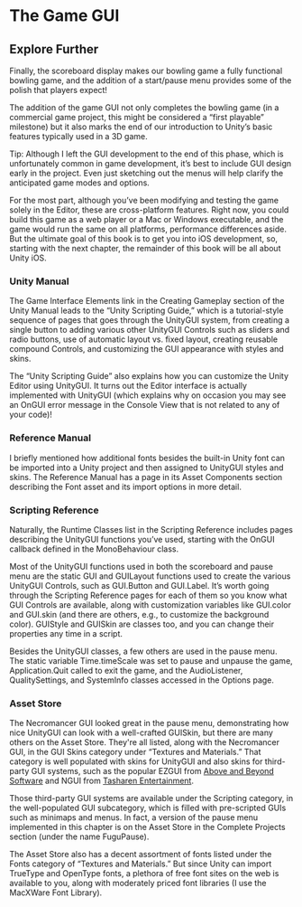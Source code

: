 # The Game GUI

## Explore Further

Finally, the scoreboard display makes our bowling game a fully functional bowling game, and the addition of a start/pause menu provides some of the polish that players expect!

The addition of the game GUI not only completes the bowling game (in a commercial game project, this might be considered a “first playable” milestone) but it also marks the end of our introduction to Unity’s basic features typically used in a 3D game.

Tip: Although I left the GUI development to the end of this phase, which is unfortunately common in game development, it’s best to include GUI design early in the project. Even just sketching out the menus will help clarify the anticipated game modes and options.

For the most part, although you’ve been modifying and testing the game solely in the Editor, these are cross-platform features. Right now, you could build this game as a web player or a Mac or Windows executable, and the game would run the same on all platforms, performance differences aside. But the ultimate goal of this book is to get you into iOS development, so, starting with the next chapter, the remainder of this book will be all about Unity iOS.

### Unity Manual

The Game Interface Elements link in the Creating Gameplay section of the Unity Manual leads to the “Unity Scripting Guide,” which is a tutorial-style sequence of pages that goes through the UnityGUI system, from creating a single button to adding various other UnityGUI Controls such as sliders and radio buttons, use of automatic layout vs. fixed layout, creating reusable compound Controls, and customizing the GUI appearance with styles and skins.

The “Unity Scripting Guide” also explains how you can customize the Unity Editor using UnityGUI. It turns out the Editor interface is actually implemented with UnityGUI (which explains why on occasion you may see an OnGUI error message in the Console View that is not related to any of your code)!

### Reference Manual

I briefly mentioned how additional fonts besides the built-in Unity font can be imported into a Unity project and then assigned to UnityGUI styles and skins. The Reference Manual has a page in its Asset Components section describing the Font asset and its import options in more detail.

### Scripting Reference

Naturally, the Runtime Classes list in the Scripting Reference includes pages describing the UnityGUI functions you’ve used, starting with the OnGUI callback defined in the MonoBehaviour class.

Most of the UnityGUI functions used in both the scoreboard and pause menu are the static GUI and GUILayout functions used to create the various UnityGUI Controls, such as GUI.Button and GUI.Label. It’s worth going through the Scripting Reference pages for each of them so you know what GUI Controls are available, along with customization variables like GUI.color and GUI.skin (and there are others, e.g., to customize the background color). GUIStyle and GUISkin are classes too, and you can change their properties any time in a script.

Besides the UnityGUI classes, a few others are used in the pause menu. The static variable Time.timeScale was set to pause and unpause the game, Application.Quit called to exit the game, and the AudioListener, QualitySettings, and SystemInfo classes accessed in the Options page.

### Asset Store

The Necromancer GUI looked great in the pause menu, demonstrating how nice UnityGUI can look with a well-crafted GUISkin, but there are many others on the Asset Store. They're all listed, along with the Necromancer GUI, in the GUI Skins category under “Textures and Materials.” That category is well populated with skins for UnityGUI and also skins for third-party GUI systems, such as the popular EZGUI from [Above and Beyond Software](http://anbsoft.com/) and NGUI from [Tasharen Entertainment](http://tasharen.com).

Those third-party GUI systems are available under the Scripting category, in the well-populated GUI subcategory, which is filled with pre-scripted GUIs such as minimaps and menus. In fact, a version of the pause menu implemented in this chapter is on the Asset Store in the Complete Projects section (under the name FuguPause).

The Asset Store also has a decent assortment of fonts listed under the Fonts category of “Textures and Materials.” But since Unity can import TrueType and OpenType fonts, a plethora of free font sites on the web is available to you, along with moderately priced font libraries (I use the MacXWare Font Library).